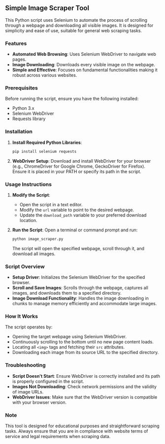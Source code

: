 ## Simple Image Scraper Tool

This Python script uses Selenium to automate the process of scrolling through a webpage and downloading all visible images. It is designed for simplicity and ease of use, suitable for general web scraping tasks.

### Features

- **Automated Web Browsing**: Uses Selenium WebDriver to navigate web pages.
- **Image Downloading**: Downloads every visible image on the webpage.
- **Simple and Effective**: Focuses on fundamental functionalities making it robust across various websites.

### Prerequisites

Before running the script, ensure you have the following installed:
- Python 3.x
- Selenium WebDriver
- Requests library

### Installation

1. **Install Required Python Libraries**:
   ```bash
   pip install selenium requests
   ```

2. **WebDriver Setup**:
   Download and install WebDriver for your browser (e.g., ChromeDriver for Google Chrome, GeckoDriver for Firefox). Ensure it is placed in your PATH or specify its path in the script.

### Usage Instructions

1. **Modify the Script**: 
   - Open the script in a text editor.
   - Modify the `url` variable to point to the desired webpage.
   - Update the `download_path` variable to your preferred download location.

2. **Run the Script**:
   Open a terminal or command prompt and run:
   ```bash
   python image_scraper.py
   ```
   The script will open the specified webpage, scroll through it, and download all images.

### Script Overview

- **Setup Driver**: Initializes the Selenium WebDriver for the specified browser.
- **Scroll and Save Images**: Scrolls through the webpage, captures all images, and downloads them to a specified directory.
- **Image Download Functionality**: Handles the image downloading in chunks to manage memory efficiently and accommodate large images.

### How It Works

The script operates by:
- Opening the target webpage using Selenium WebDriver.
- Continuously scrolling to the bottom until no new page content loads.
- Locating all `<img>` tags and fetching their `src` attributes.
- Downloading each image from its source URL to the specified directory.

### Troubleshooting

- **Script Doesn't Start**: Ensure WebDriver is correctly installed and its path is properly configured in the script.
- **Images Not Downloading**: Check network permissions and the validity of image URLs.
- **WebDriver Issues**: Make sure that the WebDriver version is compatible with your browser version.

### Note

This tool is designed for educational purposes and straightforward scraping tasks. Always ensure that you are in compliance with website terms of service and legal requirements when scraping data.